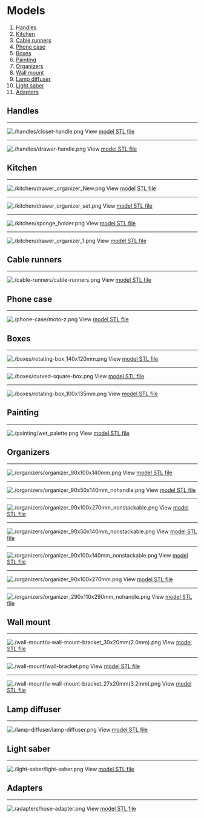# Models
1. [Handles](#handles)
1. [Kitchen](#kitchen)
1. [Cable runners](#cable-runners)
1. [Phone case](#phone-case)
1. [Boxes](#boxes)
1. [Painting](#painting)
1. [Organizers](#organizers)
1. [Wall mount](#wall-mount)
1. [Lamp diffuser](#lamp-diffuser)
1. [Light saber](#light-saber)
1. [Adapters](#adapters)

## Handles
---
![./handles/closet-handle.png](./handles/closet-handle.png)
View [model STL file](./handles/closet-handle.stl)

---
![./handles/drawer-handle.png](./handles/drawer-handle.png)
View [model STL file](./handles/drawer-handle.stl)


## Kitchen
---
![./kitchen/drawer_organizer_New.png](./kitchen/drawer_organizer_New.png)
View [model STL file](./kitchen/drawer_organizer_New.stl)

---
![./kitchen/drawer_organizer_set.png](./kitchen/drawer_organizer_set.png)
View [model STL file](./kitchen/drawer_organizer_set.stl)

---
![./kitchen/sponge_holder.png](./kitchen/sponge_holder.png)
View [model STL file](./kitchen/sponge_holder.stl)

---
![./kitchen/drawer_organizer_1.png](./kitchen/drawer_organizer_1.png)
View [model STL file](./kitchen/drawer_organizer_1.stl)


## Cable runners
---
![./cable-runners/cable-runners.png](./cable-runners/cable-runners.png)
View [model STL file](./cable-runners/cable-runners.stl)


## Phone case
---
![./phone-case/moto-z.png](./phone-case/moto-z.png)
View [model STL file](./phone-case/moto-z.stl)


## Boxes
---
![./boxes/rotating-box_140x120mm.png](./boxes/rotating-box_140x120mm.png)
View [model STL file](./boxes/rotating-box_140x120mm.stl)

---
![./boxes/curved-square-box.png](./boxes/curved-square-box.png)
View [model STL file](./boxes/curved-square-box.stl)

---
![./boxes/rotating-box_100x135mm.png](./boxes/rotating-box_100x135mm.png)
View [model STL file](./boxes/rotating-box_100x135mm.stl)


## Painting
---
![./painting/wet_palette.png](./painting/wet_palette.png)
View [model STL file](./painting/wet_palette.stl)


## Organizers
---
![./organizers/organizer_90x100x140mm.png](./organizers/organizer_90x100x140mm.png)
View [model STL file](./organizers/organizer_90x100x140mm.stl)

---
![./organizers/organizer_90x50x140mm_nohandle.png](./organizers/organizer_90x50x140mm_nohandle.png)
View [model STL file](./organizers/organizer_90x50x140mm_nohandle.stl)

---
![./organizers/organizer_90x100x270mm_nonstackable.png](./organizers/organizer_90x100x270mm_nonstackable.png)
View [model STL file](./organizers/organizer_90x100x270mm_nonstackable.stl)

---
![./organizers/organizer_90x50x140mm_nonstackable.png](./organizers/organizer_90x50x140mm_nonstackable.png)
View [model STL file](./organizers/organizer_90x50x140mm_nonstackable.stl)

---
![./organizers/organizer_90x100x140mm_nonstackable.png](./organizers/organizer_90x100x140mm_nonstackable.png)
View [model STL file](./organizers/organizer_90x100x140mm_nonstackable.stl)

---
![./organizers/organizer_90x100x270mm.png](./organizers/organizer_90x100x270mm.png)
View [model STL file](./organizers/organizer_90x100x270mm.stl)

---
![./organizers/organizer_290x110x290mm_nohandle.png](./organizers/organizer_290x110x290mm_nohandle.png)
View [model STL file](./organizers/organizer_290x110x290mm_nohandle.stl)


## Wall mount
---
![./wall-mount/u-wall-mount-bracket_30x20mm(2.0mm).png](./wall-mount/u-wall-mount-bracket_30x20mm(2.0mm).png)
View [model STL file](./wall-mount/u-wall-mount-bracket_30x20mm(2.0mm).stl)

---
![./wall-mount/wall-bracket.png](./wall-mount/wall-bracket.png)
View [model STL file](./wall-mount/wall-bracket.stl)

---
![./wall-mount/u-wall-mount-bracket_27x20mm(3.2mm).png](./wall-mount/u-wall-mount-bracket_27x20mm(3.2mm).png)
View [model STL file](./wall-mount/u-wall-mount-bracket_27x20mm(3.2mm).stl)


## Lamp diffuser
---
![./lamp-diffuser/lamp-diffuser.png](./lamp-diffuser/lamp-diffuser.png)
View [model STL file](./lamp-diffuser/lamp-diffuser.stl)


## Light saber
---
![./light-saber/light-saber.png](./light-saber/light-saber.png)
View [model STL file](./light-saber/light-saber.stl)


## Adapters
---
![./adapters/hose-adapter.png](./adapters/hose-adapter.png)
View [model STL file](./adapters/hose-adapter.stl)

